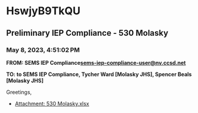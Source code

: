 # HswjyB9TkQU
## Preliminary IEP Compliance - 530 Molasky
### May 8, 2023, 4:51:02 PM
**FROM: SEMS IEP Compliance<sems-iep-compliance-user@nv.ccsd.net>**

**TO: to SEMS IEP Compliance, Tycher Ward [Molasky JHS], Spencer Beals [Molasky JHS]**


Greetings, 





* [Attachment: 530 Molasky.xlsx](HswjyB9TkQU-attachment-1.xlsx)
